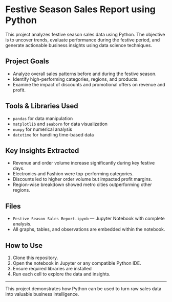 # Festive Season Sales Report using Python

This project analyzes festive season sales data using Python. The objective is to uncover trends, evaluate performance during the festive period, and generate actionable business insights using data science techniques.

## Project Goals
- Analyze overall sales patterns before and during the festive season.
- Identify high-performing categories, regions, and products.
- Examine the impact of discounts and promotional offers on revenue and profit.

## Tools & Libraries Used
- `pandas` for data manipulation
- `matplotlib` and `seaborn` for data visualization
- `numpy` for numerical analysis
- `datetime` for handling time-based data

## Key Insights Extracted
- Revenue and order volume increase significantly during key festive days.
- Electronics and Fashion were top-performing categories.
- Discounts led to higher order volume but impacted profit margins.
- Region-wise breakdown showed metro cities outperforming other regions.

## Files
- `Festive Season Sales Report.ipynb` — Jupyter Notebook with complete analysis.
- All graphs, tables, and observations are embedded within the notebook.

## How to Use
1. Clone this repository.
2. Open the notebook in Jupyter or any compatible Python IDE.
3. Ensure required libraries are installed 
4. Run each cell to explore the data and insights.

---

This project demonstrates how Python can be used to turn raw sales data into valuable business intelligence.

